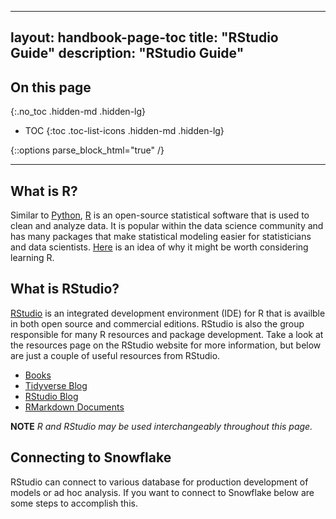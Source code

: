 
---
layout: handbook-page-toc
title: "RStudio Guide"
description: "RStudio Guide"
---

## On this page
{:.no_toc .hidden-md .hidden-lg}

- TOC
{:toc .toc-list-icons .hidden-md .hidden-lg}

{::options parse_block_html="true" /}

---

## What is R?

Similar to [Python](https://www.python.org/), [R](https://cran.r-project.org/)  is an open-source statistical software that is used to clean and analyze data. It is popular within the data science community and has many packages that make statistical modeling easier for statisticians and data scientists. [Here](https://www.dataquest.io/blog/three-mighty-good-reasons-to-learn-r-for-data-science/) is an idea of why it might be worth considering learning R.

## What is RStudio?

[RStudio](https://www.rstudio.com/) is an integrated development environment (IDE) for R that is availble in both open source and commercial editions. RStudio is also the group responsible for many R resources and package development. Take a look at the resources page on the RStudio website for more information, but below are just a couple of useful resources from RStudio.

- [Books](https://www.rstudio.com/resources/books/)
- [Tidyverse Blog](https://www.tidyverse.org/blog/)
- [RStudio Blog](https://www.rstudio.com/blog/)
- [RMarkdown Documents](https://rmarkdown.rstudio.com/)

**NOTE** _R and RStudio may be used interchangeably throughout this page._

## Connecting to Snowflake

RStudio can connect to various database for production development of models or ad hoc analysis. If you want to connect to Snowflake below are some steps to accomplish this.
